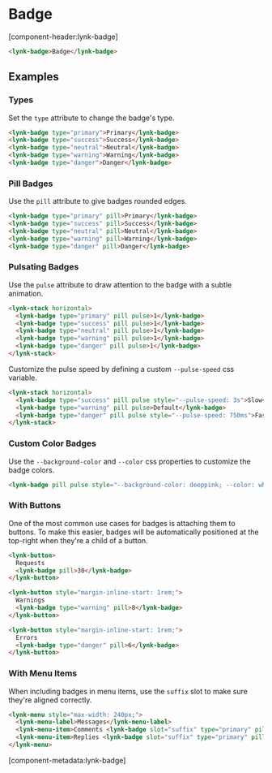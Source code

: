 # Badge

[component-header:lynk-badge]

```html preview
<lynk-badge>Badge</lynk-badge>
```

## Examples

### Types

Set the `type` attribute to change the badge's type.

```html preview
<lynk-badge type="primary">Primary</lynk-badge>
<lynk-badge type="success">Success</lynk-badge>
<lynk-badge type="neutral">Neutral</lynk-badge>
<lynk-badge type="warning">Warning</lynk-badge>
<lynk-badge type="danger">Danger</lynk-badge>
```

### Pill Badges

Use the `pill` attribute to give badges rounded edges.

```html preview
<lynk-badge type="primary" pill>Primary</lynk-badge>
<lynk-badge type="success" pill>Success</lynk-badge>
<lynk-badge type="neutral" pill>Neutral</lynk-badge>
<lynk-badge type="warning" pill>Warning</lynk-badge>
<lynk-badge type="danger" pill>Danger</lynk-badge>
```

### Pulsating Badges

Use the `pulse` attribute to draw attention to the badge with a subtle animation.

```html preview
<lynk-stack horizontal>
  <lynk-badge type="primary" pill pulse>1</lynk-badge>
  <lynk-badge type="success" pill pulse>1</lynk-badge>
  <lynk-badge type="neutral" pill pulse>1</lynk-badge>
  <lynk-badge type="warning" pill pulse>1</lynk-badge>
  <lynk-badge type="danger" pill pulse>1</lynk-badge>
</lynk-stack>
```

Customize the pulse speed by defining a custom `--pulse-speed` css variable.

```html preview
<lynk-stack horizontal>
  <lynk-badge type="success" pill pulse style="--pulse-speed: 3s">Slow</lynk-badge>
  <lynk-badge type="warning" pill pulse>Default</lynk-badge>
  <lynk-badge type="danger" pill pulse style="--pulse-speed: 750ms">Fast</lynk-badge>
</lynk-stack>
```

### Custom Color Badges

Use the `--background-color` and `--color` css properties to customize the badge colors.

```html preview
<lynk-badge pill pulse style="--background-color: deeppink; --color: white">Deep Pink</lynk-badge>
```

### With Buttons

One of the most common use cases for badges is attaching them to buttons. To make this easier, badges will be automatically positioned at the top-right when they're a child of a button.

```html preview
<lynk-button>
  Requests
  <lynk-badge pill>30</lynk-badge>
</lynk-button>

<lynk-button style="margin-inline-start: 1rem;">
  Warnings
  <lynk-badge type="warning" pill>8</lynk-badge>
</lynk-button>

<lynk-button style="margin-inline-start: 1rem;">
  Errors
  <lynk-badge type="danger" pill>6</lynk-badge>
</lynk-button>
```

### With Menu Items

When including badges in menu items, use the `suffix` slot to make sure they're aligned correctly.

```html preview
<lynk-menu style="max-width: 240px;">
  <lynk-menu-label>Messages</lynk-menu-label>
  <lynk-menu-item>Comments <lynk-badge slot="suffix" type="primary" pill>4</lynk-badge></lynk-menu-item>
  <lynk-menu-item>Replies <lynk-badge slot="suffix" type="primary" pill>12</lynk-badge></lynk-menu-item>
</lynk-menu>
```

[component-metadata:lynk-badge]
